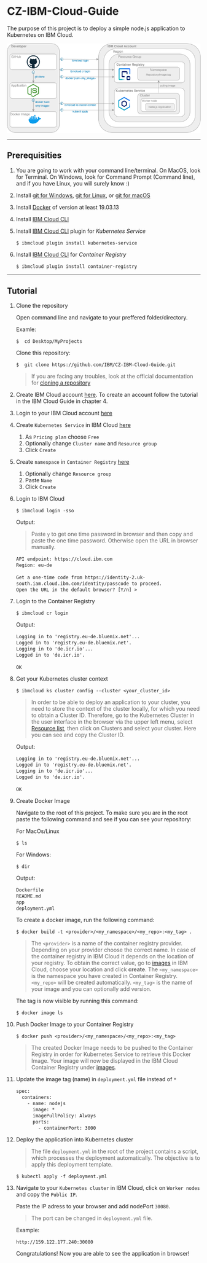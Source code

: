 # CZ-IBM-Cloud-Guide

The purpose of this project is to deploy a simple node.js application to Kubernetes on IBM Cloud.

![Diagram](doc/overview.png)

---
## Prerequisities
1. You are going to work with your command line/terminal. On MacOS, look for Terminal. On Windows, look for Command Prompt (Command line), and if you have Linux, you will surely know :)
1. Install  [git for Windows](https://git-scm.com/download/win), [git for Linux](https://git-scm.com/download/linux), or [git for macOS](https://git-scm.com/download/mac)
1. Install [Docker](https://docs.docker.com/get-docker/) of version at least 19.03.13
1. Install [IBM Cloud CLI](https://cloud.ibm.com/docs/cli?topic=cli-getting-started)
1. Install [IBM Cloud CLI](https://cloud.ibm.com/docs/cli?topic=cli-getting-started) plugin for _Kubernetes Service_

    ```
    $ ibmcloud plugin install kubernetes-service
    ```
1. Install [IBM Cloud CLI](https://cloud.ibm.com/docs/cli?topic=cli-getting-started) for _Container Registry_
    ```
    $ ibmcloud plugin install container-registry
    ```
---
## Tutorial
1. Clone the repository

    Open command line and navigate to your preffered folder/directory. 

    Examle:
    ```
    $  cd Desktop/MyProjects
    ```
    Clone this repository:

    ```
    $  git clone https://github.com/IBM/CZ-IBM-Cloud-Guide.git
    ```
    > If you are facing any troubles, look at the official documentation for [cloning a repository](https://docs.github.com/en/repositories/creating-and-managing-repositories/cloning-a-repository)


1. Create IBM Cloud account [here](https://cloud.ibm.com/registration). To create an account follow the tutorial in the IBM Cloud Guide in chapter 4.
1. Login to your IBM Cloud account [here](https://cloud.ibm.com/login)
1. Create `Kubernetes Service` in IBM Cloud [here](https://cloud.ibm.com/kubernetes/catalog/create)
    1. As `Pricing plan` choose `Free`
    1. Optionally change `Cluster name` and `Resource group`
    1. Click `Create`
1. Create `namespace` in `Container Registry` [here](https://cloud.ibm.com/registry/namespaces)
    1. Optionally change `Resource group`
    1. Paste `Name` 
    1. Click `Create`
1. Login to IBM Cloud
     ```
    $ ibmcloud login -sso 
    ```
    Output:
    >Paste `y` to get one time password in browser and then copy and paste the one time password. Otherwise open the URL in browser manually.
    ```
    API endpoint: https://cloud.ibm.com
    Region: eu-de

    Get a one-time code from https://identity-2.uk-south.iam.cloud.ibm.com/identity/passcode to proceed.
    Open the URL in the default browser? [Y/n] > 
    ``` 
    
1. Login to the Container Registry
    ```
    $ ibmcloud cr login
    ```
    Output:
    
    ```
    Logging in to 'registry.eu-de.bluemix.net'...
    Logged in to 'registry.eu-de.bluemix.net'.
    Logging in to 'de.icr.io'...
    Logged in to 'de.icr.io'.

    OK
    ``` 
1. Get your Kubernetes cluster context

    ```
    $ ibmcloud ks cluster config --cluster <your_cluster_id>
    ```
    >In order to be able to deploy an application to your cluster, you need to store the context of the cluster locally, for which you need to obtain a Cluster ID. Therefore, go to the Kubernetes Cluster in the user interface in the browser via the upper left menu, select [Resource list](https://cloud.ibm.com/resources), then click on Clusters and select your cluster. Here you can see and copy the Cluster ID.

    Output:
    
    ```
    Logging in to 'registry.eu-de.bluemix.net'...
    Logged in to 'registry.eu-de.bluemix.net'.
    Logging in to 'de.icr.io'...
    Logged in to 'de.icr.io'.

    OK
    ``` 

1. Create Docker Image
    
    Navigate to the root of this project. To make sure you are in the root paste the following command and see if you can see your repository:

    For MacOs/Linux
     ```
    $ ls 
    ```

    For Windows:
      ```
    $ dir
    ```

    Output:
    ```
    Dockerfile      
    README.md       
    app             
    deployment.yml
    ```
    To create a docker image, run the following command:
     ```
    $ docker build -t <provider>/<my_namespace>/<my_repo>:<my_tag> .
    ```
    >The `<provider>` is a name of the container registry provider. Depending on your provider choose the correct name. In case of the container registry in IBM Cloud it depends on the location of your registry. To obtain the correct value, go to [images](https://cloud.ibm.com/registry/images) in IBM Cloud, choose your location and click **create**. The `<my_namespace>` is the namespace you have created in Container Registry. `<my_repo>` will be created automatically. `<my_tag>` is the name of your image and you can optionally add version.
    

    The tag is now visible by running this command:
     ```
    $ docker image ls
    ```

1. Push Docker Image to your Container Registry

    ```
    $ docker push <provider>/<my_namespace>/<my_repo>:<my_tag>
    ```
    > The created Docker Image needs to be pushed to the Container Registry in order for Kubernetes Service to retrieve this Docker Image. Your image will now be displayed in the IBM Cloud Container Registry under [images](https://cloud.ibm.com/registry/images).
    
1. Update the image tag (name) in `deployment.yml` file instead of `*`
    ```
    spec:
      containers:
        - name: nodejs
          image: *
          imagePullPolicy: Always
          ports:
            - containerPort: 3000
    ```

1. Deploy the application into Kubernetes cluster
    >The file `deployment.yml` in the root of the project contains a script, which processes the deployment automatically. The objective is to apply this deployment template.
    ```
    $ kubectl apply -f deployment.yml
    ```
    
1. Navigate to your `Kubernetes cluster` in IBM Cloud, click on `Worker nodes` and copy the `Public IP`. 

    Paste the IP adress to your browser and add nodePort `30080`.
    >The port can be changed in `deployment.yml` file.

    Example:
    ```
    http://159.122.177.240:30080
    ```
    Congratulations! Now you are able to see the application in browser!



